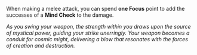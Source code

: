 When making a melee attack, you can spend **one Focus** point to add the successes of a **Mind Check** to the damage.

*As you swing your weapon, the strength within you draws upon the source of mystical power, guiding your strike unerringly. Your weapon becomes a conduit for cosmic might, delivering a blow that resonates with the forces of creation and destruction.*